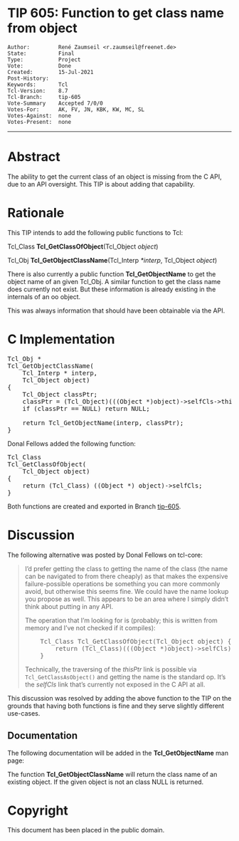 # TIP 605: Function to get class name from object
	Author:         René Zaumseil <r.zaumseil@freenet.de>
	State:          Final
	Type:           Project
	Vote:           Done
	Created:        15-Jul-2021
	Post-History:   
	Keywords:       Tcl
	Tcl-Version:    8.7
	Tcl-Branch:     tip-605
	Vote-Summary    Accepted 7/0/0
	Votes-For:      AK, FV, JN, KBK, KW, MC, SL
	Votes-Against:  none
	Votes-Present:  none
-----

# Abstract

The ability to get the current class of an object is missing from the
C API, due to
an API oversight. This TIP is about adding that capability.

# Rationale

This TIP intends to add the following public functions to Tcl:

Tcl\_Class **Tcl\_GetClassOfObject**(Tcl\_Object *object*)

Tcl\_Obj  **Tcl\_GetObjectClassName**(Tcl\_Interp *\*interp*, Tcl\_Object *object*)

There is also currently a public function **Tcl\_GetObjectName** to get the object name of an given Tcl\_Obj. A similar function to get the class name does currently not exist. But these information is already existing in the internals of an oo object.

This was always information that should have been obtainable via the
API.

# C Implementation

<pre>
Tcl_Obj *
Tcl_GetObjectClassName(
    Tcl_Interp * interp,
    Tcl_Object object)
{
    Tcl_Object classPtr;
    classPtr = (Tcl_Object)(((Object *)object)->selfCls->thisPtr);
    if (classPtr == NULL) return NULL;

    return Tcl_GetObjectName(interp, classPtr);
}
</pre>

Donal Fellows added the following function:

<pre>
Tcl_Class
Tcl_GetClassOfObject(
    Tcl_Object object)
{
    return (Tcl_Class) ((Object *) object)->selfCls;
}
</pre>

Both functions are created and exported in Branch [tip-605](https://core.tcl-lang.org/tcl/timeline?r=tip-605).

# Discussion

The following alternative was posted by Donal Fellows on tcl-core:

<blockquote>
I’d prefer getting the class to getting the name of the class (the name can be navigated to from there cheaply) as that makes the expensive failure-possible operations be something you can more commonly avoid, but otherwise this seems fine. We could have the name lookup you propose as well. This appears to be an area where I simply didn’t think about putting in any API.

<p>

The operation that I’m looking for is (probably; this is written from memory and I’ve not checked if it compiles):

<pre>
    Tcl_Class Tcl_GetClassOfObject(Tcl_Object object) {
        return (Tcl_Class)(((Object *)object)->selfCls);
    }
</pre>

Technically, the traversing of the <em>thisPtr</em> link is possible via <code>Tcl_GetClassAsObject()</code> and getting the name is the standard op. It’s the <em>selfCls</em> link that’s currently not exposed in the C API at all.
</blockquote>

This discussion was resolved by adding the above function to the TIP
on the grounds that having both functions is fine and they serve
slightly different use-cases.

## Documentation

The following documentation will be added in the **Tcl_GetObjectName** man page:

The function **Tcl_GetObjectClassName** will return  the class name of an existing object. If the given object is not an class NULL is returned. 

# Copyright

This document has been placed in the public domain.

